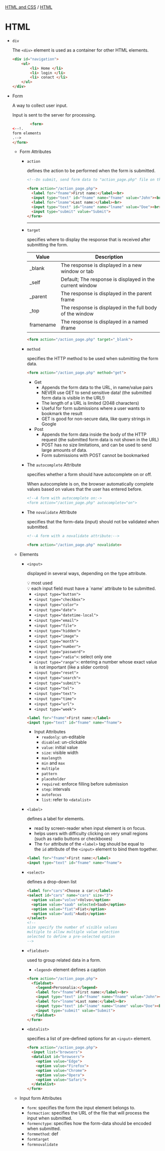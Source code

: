 [HTML and CSS](../HTML-and-CSS.md) / [HTML](HTML-and-CSS/HTML.md)

# HTML

- `div`
    
    The `<div>` element is used as a container for other HTML elements.
    
    ```html
    <div id="navigation">
    	<ul>
    		<li> Home </li>
    		<li> login </li>
    		<li> conact </li>
    	</ul>
    </div>
    ```
    
- Form
    
    A way to collect user input.
    
    Input is sent to the server for processing.
    
    ```html
    		<form>
    <--!.
    form elements
    .-->
    </form>
    ```
    
    - Form Attributes
        - `action`
            
            defines the action to be performed when the form is submitted.
            
            ```html
            <!--On submit, send form data to "action_page.php" file on the server-->
            
            <form action="/action_page.php">
              <label for="fname">First name:</label><br>
              <input type="text" id="fname" name="fname" value="John"><br>
              <label for="lname">Last name:</label><br>
              <input type="text" id="lname" name="lname" value="Doe"><br><br>
              <input type="submit" value="Submit">
            </form>
            ```
            
            ---
            
        - `target`
            
            specifies where to display the response that is received after submitting the form.
            
            | Value | Description |
            | --- | --- |
            | _blank | The response is displayed in a new window or tab |
            | _self | Default; The response is displayed in the current window |
            | _parent | The response is displayed in the parent frame |
            | _top | The response is displayed in the full body of the window |
            | framename | The response is displayed in a named iframe |
            
            ```html
            <form action="/action_page.php" target="_blank">
            ```
            
        - `method`
            
            specifies the HTTP method to be used when submitting the form data.
            
            ```html
            <form action="/action_page.php" method="get">
            ```
            
            - Get
                - Appends the form data to the URL, in name/value pairs
                - NEVER use GET to send sensitive data! (the submitted form data is visible in the URL!)
                - The length of a URL is limited (2048 characters)
                - Useful for form submissions where a user wants to bookmark the result
                - GET is good for non-secure data, like query strings in Google
            - Post
                - Appends the form data inside the body of the HTTP request (the submitted form data is not shown in the URL)
                - POST has no size limitations, and can be used to send large amounts of data.
                - Form submissions with POST cannot be bookmarked
        - The `autocomplete` Attribute
            
            specifies whether a form should have autocomplete on or off.
            
            When autocomplete is on, the browser automatically complete values based on values that the user has entered before.
            
            ```html
            <!--A form with autocomplete on:->
            <form action="/action_page.php" autocomplete="on">
            ```
            
        - The `novalidate` Attribute
            
            specifies that the form-data (input) should not be validated when submitted.
            
            ```html
            <!--A form with a novalidate attribute:-->
            
            <form action="/action_page.php" novalidate>
            ```
            
    - Elements
        - `<input>`
            
            displayed in several ways, depending on the type attribute.
            
            <aside>
            💡 most used
            
            </aside>
            
            <aside>
            💡 each input field must have a `name` attribute to be submitted.
            
            </aside>
            
            - `<input type="button">`
            - `<input type="checkbox">`
            - `<input type="color">`
            - `<input type="date">`
            - `<input type="datetime-local">`
            - `<input type="email">`
            - `<input type="file">`
            - `<input type="hidden">`
            - `<input type="image">`
            - `<input type="month">`
            - `<input type="number">`
            - `<input type="password">`
            - `<input type="radio">`: select only one
            - `<input type="range">`: entering a number whose exact value is not important (like a slider control)
            - `<input type="reset">`
            - `<input type="search">`
            - `<input type="submit">`
            - `<input type="tel">`
            - `<input type="text">`
            - `<input type="time">`
            - `<input type="url">`
            - `<input type="week">`
            
            ```html
            <label for="fname">First name:</label>
            <input type="text" id="fname" name="fname">
            ```
            
            - Input Attributes
                - `readonly`: un-editable
                - `disabled`: un-clickable
                - `value`: initial value
                - `size`: visible width
                - `maxlength`
                - `min` and `max`
                - `multiple`
                - `pattern`
                - `placeholder`
                - `required`: enforce filling before submission
                - `step`: intervals
                - `autofocus`
                - `list`: refer to `<datalist>`
        - `<label>`
            
            defines a label for elements.
            
            - read by screen-reader when input element is on focus.
            - helps users with difficulty clicking on very small regions (such as radio buttons or checkboxes)
            - The `for` attribute of the `<label>` tag should be equal to the `id` attribute of the `<input>` element to bind them together.
            
            ```html
            <label for="fname">First name:</label>
            <input type="text" id="fname" name="fname">
            ```
            
        - `<select>`
            
            defines a drop-down list
            
            ```html
            <label for="cars">Choose a car:</label>
            <select id="cars" name="cars" size="3">
              <option value="volvo">Volvo</option>
              <option value="saab" selected>Saab</option>
              <option value="fiat">Fiat</option>
              <option value="audi">Audi</option>
            </select>
            <!--
            size specify the number of visible values
            multiple to allow multiple value selection
            selected to define a pre-selected option
            -->
            ```
            
        - `<fieldset>`
            
            used to group related data in a form.
            
            - `<legend>` element defines a caption
            
            ```html
            <form action="/action_page.php">
              <fieldset>
                <legend>Personalia:</legend>
                <label for="fname">First name:</label><br>
                <input type="text" id="fname" name="fname" value="John"><br>
                <label for="lname">Last name:</label><br>
                <input type="text" id="lname" name="lname" value="Doe"><br><br>
                <input type="submit" value="Submit">
              </fieldset>
            </form>
            ```
            
        - `<datalist>`
            
            specifies a list of pre-defined options for an `<input>` element.
            
            ```html
            <form action="/action_page.php">
              <input list="browsers">
              <datalist id="browsers">
                <option value="Edge">
                <option value="Firefox">
                <option value="Chrome">
                <option value="Opera">
                <option value="Safari">
              </datalist>
            </form>
            ```
            
    - Input form Attributes
        - `form`: specifies the form the input element belongs to.
        - `formaction`: specifies the URL of the file that will process the input when submitted.
        - `formenctype`: specifies how the form-data should be encoded when submitted.
        - `formmethod`: def
        - `formtarget`
        - `formnovalidate`